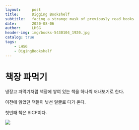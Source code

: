```yaml
---
layout:     post
title:      Digging Bookshelf
subtitle:   facing a strange mask of previously read books
date:       2020-08-06
author:     LHSG
header-img: img/books-5430104_1920.jpg
catalog: true
tags:
    - LHSG
    - DigingBookshelf
---
```

# 책장 파먹기
냉장고 파먹기처럼 책장에 쌓여 있는 책을 하나씩 꺼내보기로 한다.

이전에 읽었던 책들이 낯선 얼굴로 다가 온다.

첫번째 책은 SICP이다.

<img src='{{ "/img/book-sicp.png" | relative_url }}'/>
